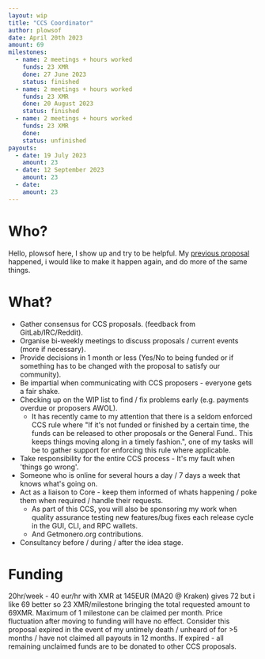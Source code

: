```yaml
---
layout: wip
title: "CCS Coordinator"
author: plowsof
date: April 20th 2023
amount: 69
milestones:
  - name: 2 meetings + hours worked
    funds: 23 XMR
    done: 27 June 2023
    status: finished
  - name: 2 meetings + hours worked
    funds: 23 XMR
    done: 20 August 2023
    status: finished
  - name: 2 meetings + hours worked
    funds: 23 XMR
    done:
    status: unfinished
payouts:
  - date: 19 July 2023
    amount: 23
  - date: 12 September 2023
    amount: 23
  - date:
    amount: 23
---
```


# Who?

Hello, plowsof here, I show up and try to be helpful. My [previous proposal](https://ccs.getmonero.org/proposals/plowsof-com-rel.html) happened, i would like to make it happen again, and do more of the same things.

# What?

- Gather consensus for CCS proposals. (feedback from GitLab/IRC/Reddit).
- Organise bi-weekly meetings to discuss proposals / current events (more if necessary).
- Provide decisions in 1 month or less (Yes/No to being funded or if something has to be changed with the proposal to satisfy our community).
- Be impartial when communicating with CCS proposers - everyone gets a fair shake.
- Checking up on the WIP list to find / fix problems early (e.g. payments overdue or proposers AWOL).
    - It has recently came to my attention that there is a seldom enforced CCS rule where "If it's not funded or finished by a certain time, the funds can be released to other proposals or the General Fund.. This keeps things moving along in a timely fashion.", one of my tasks will be to gather support for enforcing this rule where applicable.
- Take responsibility for the entire CCS process - It's my fault when 'things go wrong'.
- Someone who is online for several hours a day / 7 days a week that knows what's going on.
- Act as a liaison to Core - keep them informed of whats happening / poke them when required / handle their requests.
    - As part of this CCS, you will also be sponsoring my work when quality assurance testing new features/bug fixes each release cycle in the GUI, CLI, and RPC wallets.
    - And Getmonero.org contributions.
- Consultancy before / during / after the idea stage.

# Funding

20hr/week - 40 eur/hr with XMR at 145EUR (MA20 @ Kraken) gives 72 but i like 69 better so 23 XMR/milestone bringing the total requested amount to 69XMR. Maximum of 1 milestone can be claimed per month. Price fluctuation after moving to funding will have no effect.
Consider this proposal expired in the event of my untimely death / unheard of for >5 months / have not claimed all payouts in 12 months. If expired - all remaining unclaimed funds are to be donated to other CCS proposals.
